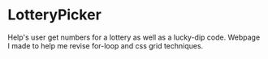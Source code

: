 # LotteryPicker
Help's user get numbers for a lottery as well as a lucky-dip code. Webpage I made to help me revise for-loop and css grid techniques.
